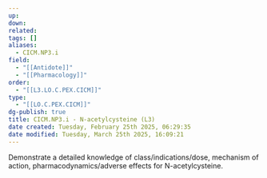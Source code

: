 ```yaml
---
up: 
down: 
related: 
tags: []
aliases:
  - CICM.NP3.i
field:
  - "[[Antidote]]"
  - "[[Pharmacology]]"
order:
  - "[[L3.LO.C.PEX.CICM]]"
type:
  - "[[LO.C.PEX.CICM]]"
dg-publish: true
title: CICM.NP3.i - N-acetylcysteine (L3)
date created: Tuesday, February 25th 2025, 06:29:35
date modified: Tuesday, March 25th 2025, 16:09:21
---
```


Demonstrate a detailed knowledge of class/indications/dose, mechanism of action, pharmacodynamics/adverse effects for N-acetylcysteine.
